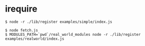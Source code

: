 # irequire

```
$ node -r ./lib/register examples/simple/index.js
```

```
$ node fetch.js
$ MODULES_PATH=`pwd`/real_world_modules node -r ./lib/register examples/realworld/index.js
```
